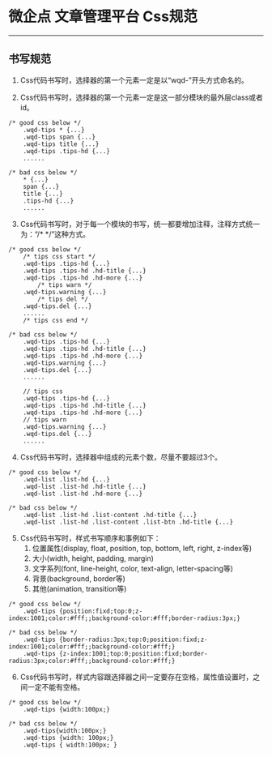 # 微企点 文章管理平台 Css规范 #
------------------------------
<!-- [TOC] -->

## 书写规范
1. Css代码书写时，选择器的第一个元素一定是以“wqd-”开头方式命名的。

2. Css代码书写时，选择器的第一个元素一定是这一部分模块的最外层class或者id。

```
/* good css below */
    .wqd-tips * {...}
    .wqd-tips span {...}
    .wqd-tips title {...}
    .wqd-tips .tips-hd {...}
    ......
    
/* bad css below */
    * {...}
    span {...}
    title {...}
    .tips-hd {...}
    ......
```

3. Css代码书写时，对于每一个模块的书写，统一都要增加注释，注释方式统一为：“/* */”这种方式。

```
/* good css below */
    /* tips css start */
    .wqd-tips .tips-hd {...}
    .wqd-tips .tips-hd .hd-title {...}
    .wqd-tips .tips-hd .hd-more {...}
        /* tips warn */
    .wqd-tips.warning {...}
        /* tips del */
    .wqd-tips.del {...}
    ......
    /* tips css end */
    
/* bad css below */
    .wqd-tips .tips-hd {...}
    .wqd-tips .tips-hd .hd-title {...}
    .wqd-tips .tips-hd .hd-more {...}
    .wqd-tips.warning {...}
    .wqd-tips.del {...}
    ......

    // tips css
    .wqd-tips .tips-hd {...}
    .wqd-tips .tips-hd .hd-title {...}
    .wqd-tips .tips-hd .hd-more {...}
    // tips warn
    .wqd-tips.warning {...}
    .wqd-tips.del {...}
    ......
```

4. Css代码书写时，选择器中组成的元素个数，尽量不要超过3个。

```
/* good css below */
    .wqd-list .list-hd {...}
    .wqd-list .list-hd .hd-title {...}
    .wqd-list .list-hd .hd-more {...}

/* bad css below */
    .wqd-list .list-hd .list-content .hd-title {...}
    .wqd-list .list-hd .list-content .list-btn .hd-title {...}
```

5. Css代码书写时，样式书写顺序和事例如下：
    1. 位置属性(display, float, position, top, bottom, left, right, z-index等)
    2. 大小(width, height, padding, margin)
    3. 文字系列(font, line-height, color, text-align, letter-spacing等)
    4. 背景(background, border等)
    5. 其他(animation, transition等) 

```
/* good css below */
    .wqd-tips {position:fixd;top:0;z-index:1001;color:#fff;;background-color:#fff;border-radius:3px;}

/* bad css below */
    .wqd-tips {border-radius:3px;top:0;position:fixd;z-index:1001;color:#fff;;background-color:#fff;}
    .wqd-tips {z-index:1001;top:0;position:fixd;border-radius:3px;color:#fff;;background-color:#fff;}
```

6. Css代码书写时，样式内容跟选择器之间一定要存在空格，属性值设置时，之间一定不能有空格。

```
/* good css below */
    .wqd-tips {width:100px;}

/* bad css below */
    .wqd-tips{width:100px;}
    .wqd-tips {width: 100px;}
    .wqd-tips { width:100px; }
```






